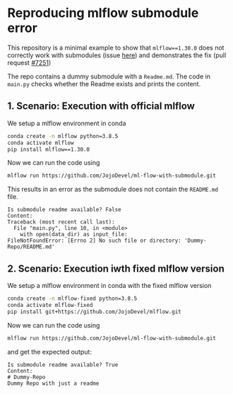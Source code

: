 # Reproducing mlflow submodule error

This repository is a minimal example to show that `mlflow==1.30.0` does not correctly work with submodules (issue [here](https://github.com/mlflow/mlflow/issues/7241)) and demonstrates the fix (pull request [#7251](https://github.com/mlflow/mlflow/pull/7251))

The repo contains a dummy submodule with a `Readme.md`. The code in `main.py` checks whether the Readme exists and prints the content.

## 1. Scenario: Execution with official mlflow

We setup a mlflow environment in conda
```bash
conda create -n mlflow python=3.8.5
conda activate mlflow
pip install mlflow==1.30.0
```

Now we can run the code using
```bash
mlflow run https://github.com/JojoDevel/ml-flow-with-submodule.git
```

This results in an error as the submodule does not contain the `README.md` file.

```
Is submodule readme available? False
Content: 
Traceback (most recent call last):
  File "main.py", line 10, in <module>
    with open(data_dir) as input_file:
FileNotFoundError: [Errno 2] No such file or directory: 'Dummy-Repo/README.md'
```

## 2. Scenario: Execution iwth fixed mlflow version

We setup a mlflow environment in conda with the fixed mlflow version
```bash
conda create -n mlflow-fixed python=3.8.5
conda activate mlflow-fixed
pip install git+https://github.com/JojoDevel/mlflow.git
```

Now we can run the code using
```bash
mlflow run https://github.com/JojoDevel/ml-flow-with-submodule.git
```

and get the expected output:
```
Is submodule readme available? True
Content: 
# Dummy-Repo
Dummy Repo with just a readme
```